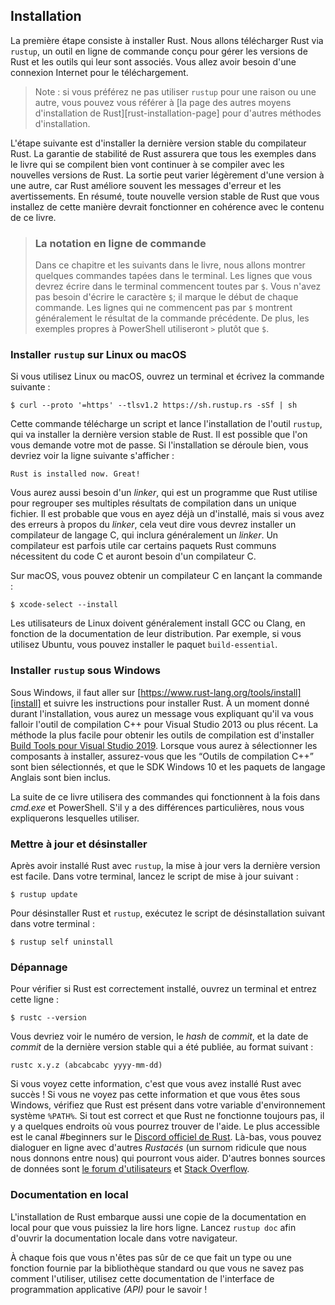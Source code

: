 <!--
## Installation
-->

## Installation

<!--
The first step is to install Rust. We’ll download Rust through `rustup`, a
command line tool for managing Rust versions and associated tools. You’ll need
an internet connection for the download.
-->

La première étape consiste à installer Rust. Nous allons télécharger Rust via
`rustup`, un outil en ligne de commande conçu pour gérer les versions de Rust et
les outils qui leur sont associés. Vous allez avoir besoin d'une connexion
Internet pour le téléchargement.

<!--
> Note: If you prefer not to use `rustup` for some reason, please see the
> [Other Rust Installation Methods page][install] for more options.
-->

> Note : si vous préférez ne pas utiliser `rustup` pour une raison ou une autre,
> vous pouvez vous référer à
> [la page des autres moyens d'installation de Rust][rust-installation-page]
> pour d'autres méthodes d'installation.

<!--
[install]: https://forge.rust-lang.org/infra/other-installation-methods.html
-->

[install]: https://forge.rust-lang.org/infra/other-installation-methods.html

<!--
The following steps install the latest stable version of the Rust compiler.
Rust’s stability guarantees ensure that all the examples in the book that
compile will continue to compile with newer Rust versions. The output might
differ slightly between versions, because Rust often improves error messages
and warnings. In other words, any newer, stable version of Rust you install
using these steps should work as expected with the content of this book.
-->

L'étape suivante est d'installer la dernière version stable du compilateur Rust.
La garantie de stabilité de Rust assurera que tous les exemples dans le livre
qui se compilent bien vont continuer à se compiler avec les nouvelles versions
de Rust. La sortie peut varier légèrement d'une version à une autre, car Rust
améliore souvent les messages d'erreur et les avertissements. En résumé, toute
nouvelle version stable de Rust que vous installez de cette manière devrait
fonctionner en cohérence avec le contenu de ce livre.

<!--
> ### Command Line Notation
>
> In this chapter and throughout the book, we’ll show some commands used in the
> terminal. Lines that you should enter in a terminal all start with `$`. You
> don’t need to type in the `$` character; it indicates the start of each
> command. Lines that don’t start with `$` typically show the output of the
> previous command. Additionally, PowerShell-specific examples will use `>`
> rather than `$`.
-->

> ### La notation en ligne de commande
>
> Dans ce chapitre et les suivants dans le livre, nous allons montrer quelques
> commandes tapées dans le terminal. Les lignes que vous devrez écrire dans le
> terminal commencent toutes par `$`. Vous n'avez pas besoin d'écrire le
> caractère `$`; il marque le début de chaque commande. Les lignes qui ne
> commencent pas par `$` montrent généralement le résultat de la commande
> précédente. De plus, les exemples propres à PowerShell utiliseront
> `>` plutôt que `$`.

<!--
### Installing `rustup` on Linux or macOS
-->

### Installer `rustup` sur Linux ou macOS

<!--
If you’re using Linux or macOS, open a terminal and enter the following command:
-->

Si vous utilisez Linux ou macOS, ouvrez un terminal et écrivez la commande
suivante :

<!--
```console
$ curl --proto '=https' --tlsv1.2 https://sh.rustup.rs -sSf | sh
```
-->

```console
$ curl --proto '=https' --tlsv1.2 https://sh.rustup.rs -sSf | sh
```

<!--
The command downloads a script and starts the installation of the `rustup`
tool, which installs the latest stable version of Rust. You might be prompted
for your password. If the install is successful, the following line will appear:
-->

Cette commande télécharge un script et lance l'installation de l'outil `rustup`,
qui va installer la dernière version stable de Rust. Il est possible que l'on
vous demande votre mot de passe. Si l'installation se déroule bien, vous
devriez voir la ligne suivante s'afficher :

<!--
```text
Rust is installed now. Great!
```
-->

```text
Rust is installed now. Great!
```

<!--
You will also need a linker, which is a program that Rust uses to join its
compiled outputs into one file. It is likely you already have one. If you get
linker errors, you should install a C compiler, which will typically include a
linker. A C compiler is also useful because some common Rust packages depend on
C code and will need a C compiler.
-->

Vous aurez aussi besoin d'un *linker*, qui est un programme que Rust utilise
pour regrouper ses multiples résultats de compilation dans un unique fichier.
Il est probable que vous en ayez déjà un d'installé, mais si vous avez des
erreurs à propos du *linker*, cela veut dire vous devrez installer un
compilateur de langage C, qui inclura généralement un *linker*. Un compilateur
est parfois utile car certains paquets Rust communs nécessitent du code C et
auront besoin d'un compilateur C.

<!--
On macOS, you can get a C compiler by running:
-->

Sur macOS, vous pouvez obtenir un compilateur C en lançant la commande :

<!--
```console
$ xcode-select --install
```
-->

```console
$ xcode-select --install
```

<!--
Linux users should generally install GCC or Clang, according to their
distribution’s documentation. For example, if you use Ubuntu, you can install
the `build-essential` package.
-->

Les utilisateurs de Linux doivent généralement install GCC ou Clang, en fonction
de la documentation de leur distribution. Par exemple, si vous utilisez Ubuntu,
vous pouvez installer le paquet `build-essential`.

<!--
### Installing `rustup` on Windows
-->

### Installer `rustup` sous Windows

<!--
On Windows, go to [https://www.rust-lang.org/tools/install][install] and follow
the instructions for installing Rust. At some point in the installation, you’ll
receive a message explaining that you’ll also need the C++ build tools for
Visual Studio 2013 or later. The easiest way to acquire the build tools is to
install [Build Tools for Visual Studio 2019][visualstudio]. When asked which
workloads to install make sure “C++ build tools” is selected and that the
Windows 10 SDK and the English language pack components are included.
-->

Sous Windows, il faut aller sur
[https://www.rust-lang.org/tools/install][install] et suivre les instructions
pour installer Rust. À un moment donné durant l'installation, vous aurez un
message vous expliquant qu'il va vous falloir l'outil de compilation C++
pour Visual Studio 2013 ou plus récent. La méthode la plus facile pour obtenir
les outils de compilation est d'installer
[Build Tools pour Visual Studio 2019][visualstudio]. Lorsque vous aurez à
sélectionner les composants à installer, assurez-vous que les “Outils de
compilation C++” sont bien sélectionnés, et que le SDK Windows 10 et les paquets
de langage Anglais sont bien inclus.

<!--
[install]: https://www.rust-lang.org/tools/install
[visualstudio]: https://visualstudio.microsoft.com/visual-cpp-build-tools/

FR translation: the website redirects to French version, we lose the "id" link.
Fix is directly below:
-->

[install]: https://www.rust-lang.org/tools/install
[visualstudio]: https://visualstudio.microsoft.com/fr/visual-cpp-build-tools/

<!--
The rest of this book uses commands that work in both *cmd.exe* and PowerShell.
If there are specific differences, we’ll explain which to use.
-->

La suite de ce livre utilisera des commandes qui fonctionnent à la fois dans
*cmd.exe* et PowerShell. S'il y a des différences particulières, nous vous
expliquerons lesquelles utiliser.

<!--
### Updating and Uninstalling
-->

### Mettre à jour et désinstaller

<!--
After you’ve installed Rust via `rustup`, updating to the latest version is
easy. From your shell, run the following update script:
-->

Après avoir installé Rust avec `rustup`, la mise à jour vers la dernière version
est facile. Dans votre terminal, lancez le script de mise à jour suivant :

<!--
```console
$ rustup update
```
-->

```console
$ rustup update
```

<!--
To uninstall Rust and `rustup`, run the following uninstall script from your
shell:
-->

Pour désinstaller Rust et `rustup`, exécutez le script de désinstallation
suivant dans votre terminal :

<!--
```console
$ rustup self uninstall
```
-->

```console
$ rustup self uninstall
```

<!--
### Troubleshooting
-->

### Dépannage

<!--
To check whether you have Rust installed correctly, open a shell and enter this
line:
-->

Pour vérifier si Rust est correctement installé, ouvrez un terminal et entrez
cette ligne :

<!--
```console
$ rustc --version
```
-->

```console
$ rustc --version
```

<!--
You should see the version number, commit hash, and commit date for the latest
stable version that has been released in the following format:
-->

Vous devriez voir le numéro de version, le *hash* de *commit*,
et la date de *commit* de la dernière version stable qui a été publiée,
au format suivant :

<!--
```text
rustc x.y.z (abcabcabc yyyy-mm-dd)
```
-->

```text
rustc x.y.z (abcabcabc yyyy-mm-dd)
```

<!--
If you see this information, you have installed Rust successfully! If you don’t
see this information and you’re on Windows, check that Rust is in your `%PATH%`
system variable. If that’s all correct and Rust still isn’t working, there are
a number of places you can get help. The easiest is the #beginners channel on
[the official Rust Discord][discord]. There, you can chat with other Rustaceans
(a silly nickname we call ourselves) who can help you out. Other great
resources include [the Users forum][users] and [Stack Overflow][stackoverflow].
-->

Si vous voyez cette information, c'est que vous avez installé Rust avec succès !
Si vous ne voyez pas cette information et que vous êtes sous Windows, vérifiez
que Rust est présent dans votre variable d'environnement système `%PATH%`. Si
tout est correct et que Rust ne fonctionne toujours pas, il y a quelques
endroits où vous pourrez trouver de l'aide. Le plus accessible est le
canal #beginners sur le [Discord officiel de Rust][discord]. Là-bas, vous pouvez
dialoguer en ligne avec d'autres *Rustacés* (un surnom ridicule que nous nous
donnons entre nous) qui pourront vous aider. D'autres bonnes sources de données
sont [le forum d'utilisateurs][users] et [Stack Overflow][stackoverflow].

<!--
[discord]: https://discord.gg/rust-lang
[users]: https://users.rust-lang.org/
[stackoverflow]: https://stackoverflow.com/questions/tagged/rust
-->

[discord]: https://discord.gg/rust-lang
[users]: https://users.rust-lang.org/
[stackoverflow]: https://stackoverflow.com/questions/tagged/rust

<!--
### Local Documentation
-->

### Documentation en local

<!--
The installation of Rust also includes a copy of the documentation locally, so
you can read it offline. Run `rustup doc` to open the local documentation in
your browser.
-->

L'installation de Rust embarque aussi une copie de la documentation en local
pour que vous puissiez la lire hors ligne. Lancez `rustup doc` afin d'ouvrir la
documentation locale dans votre navigateur.

<!--
Any time a type or function is provided by the standard library and you’re not
sure what it does or how to use it, use the application programming interface
(API) documentation to find out!
-->

À chaque fois que vous n'êtes pas sûr de ce que fait un type ou une fonction
fournie par la bibliothèque standard ou que vous ne savez pas comment
l'utiliser, utilisez cette documentation de l'interface de programmation
applicative *(API)* pour le savoir !

